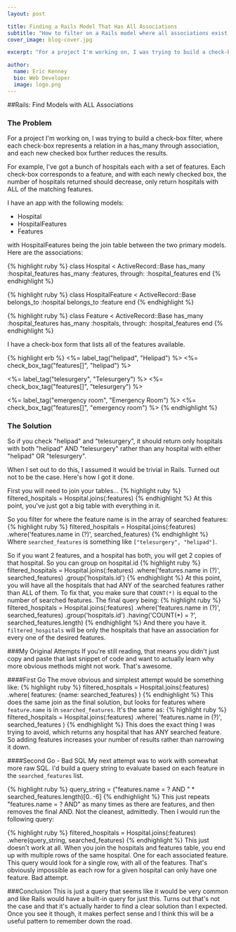 ```yaml
---
layout: post

title: Finding a Rails Model That Has All Associations
subtitle: "How to filter on a Rails model where all associations exist."
cover_image: blog-cover.jpg

excerpt: "For a project I'm working on, I was trying to build a check-box filter, where each check-box represents a relation in a has_many through association, and each new checked box further reduces the results. This is my solution."

author:
  name: Eric Kenney
  bio: Web Developer
  image: logo.png
---
```


##Rails: Find Models with ALL Associations

### The Problem
For a project I'm working on, I was trying to build a check-box filter, where each check-box represents a relation in a has_many through association, and each new checked box further reduces the results.

For example, I've got a bunch of hospitals each with a set of features. Each check-box corresponds to a feature, and with each newly checked box, the number of hospitals returned should decrease, only return hospitals with ALL of the matching features.

I have an app with the following models:

- Hospital
- HospitalFeatures
- Features

with HospitalFeatures being the join table between the two primary models. Here are the associations:

{% highlight ruby %}
class Hospital < ActiveRecord::Base
  has_many :hospital_features
  has_many :features, through: :hospital_features
end
{% endhighlight %}

{% highlight ruby %}
class HospitalFeature < ActiveRecord::Base
  belongs_to :hospital
  belongs_to :feature
end
{% endhighlight %}

{% highlight ruby %}
class Feature < ActiveRecord::Base
  has_many :hospital_features
  has_many :hospitals, through: :hospital_features
end
{% endhighlight %}

I have a check-box form that lists all of the features available.

{% highlight erb %}
<%= label_tag("helipad", "Helipad") %>
<%= check_box_tag("features[]", "helipad") %>

<%= label_tag("telesurgery", "Telesurgery") %>
<%= check_box_tag("features[]", "telesurgery") %>

<%= label_tag("emergency room", "Emergency Room") %>
<%= check_box_tag("features[]", "emergency room") %>
{% endhighlight %}

### The Solution
So if you check "helipad" and "telesurgery", it should return only hospitals with both "helipad" AND "telesurgery" rather than any hospital with either "helipad" OR "telesurgery".

When I set out to do this, I assumed it would be trivial in Rails. Turned out not to be the case. Here's how I got it done.

First you will need to join your tables...
{% highlight ruby %}
filtered_hospitals = Hospital.joins(:features)
{% endhighlight %}
At this point, you've just got a big table with everything in it.

So you filter for where the feature name is in the array of searched features:
{% highlight ruby %}
filtered_hospitals = Hospital.joins(:features)
  .where('features.name in (?)', searched_features)
{% endhighlight %}
Where `searched_features` is something like `["telesurgery", "helipad"]`.

So if you want 2 features, and a hospital has both, you will get 2 copies of that hospital. So you can group on hospital.id
{% highlight ruby %}
filtered_hospitals = Hospital.joins(:features)
  .where('features.name in (?)', searched_features)
  .group('hospitals.id')
{% endhighlight %}
At this point, you will have all the hospitals that had ANY of the searched features rather than ALL of them. To fix that, you make sure that `COUNT(*)` is equal to the number of searched features. The final query being:
{% highlight ruby %}
filtered_hospitals = Hospital.joins(:features)
  .where('features.name in (?)', searched_features)
  .group('hospitals.id')
  .having('COUNT(*) = ?', searched_features.length)
{% endhighlight %}
And there you have it. `filtered_hospitals` will be only the hospitals that have an association for every one of the desired features.

###My Original Attempts
If you're still reading, that means you didn't just copy and paste that last snippet of code and want to actually learn why more obvious methods might not work. That's awesome.

####First Go
The move obvious and simplest attempt would be something like:
{% highlight ruby %}
filtered_hospitals = Hospital.joins(:features)
  .where( features: {name: searched_features} )
{% endhighlight %}
This does the same join as the final solution, but looks for features where `feature.name` is in `searched_features`. It's the same as:
{% highlight ruby %}
filtered_hospitals = Hospital.joins(:features)
  .where( 'features.name in (?)', searched_features )
{% endhighlight %}
This does the exact thing I was trying to avoid, which returns any hospital that has ANY searched feature. So adding features increases your number of results rather than narrowing it down.

####Second Go - Bad SQL
My next attempt was to work with somewhat more raw SQL. I'd build a query string to evaluate based on each feature in the `searched_features` list.

{% highlight ruby %}
query_string = ("features.name = ? AND " * searched_features.length)[0..-6]
{% endhighlight %}
This just repeats "features.name = ? AND" as many times as there are features, and then removes the final AND. Not the cleanest, admittedly. Then I would run the following query:

{% highlight ruby %}
filtered_hospitals = Hospital.joins(:features)
  .where(query_string, searched_features)
{% endhighlight %}
This just doesn't work at all. When you join the hospitals and features table, you end up with multiple rows of the same hospital. One for each associated feature. This query would look for a single row, with all of the features. That's obviously impossible as each row for a given hospital can only have one feature. Bad attempt.

###Conclusion
This is just a query that seems like it would be very common and like Rails would have a built-in query for just this. Turns out that's not the case and that it's actually harder to find a clear solution than I expected. Once you see it though, it makes perfect sense and I think this will be a useful pattern to remember down the road.